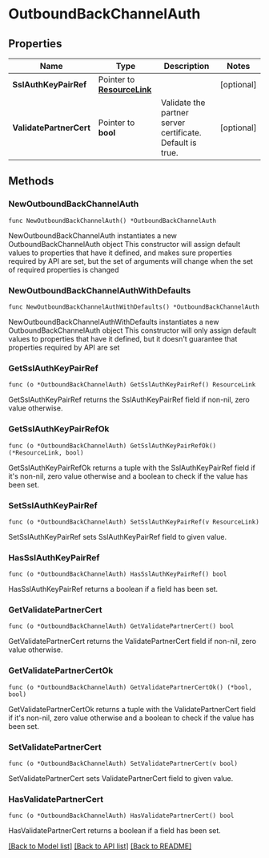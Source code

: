 # OutboundBackChannelAuth

## Properties

Name | Type | Description | Notes
------------ | ------------- | ------------- | -------------
**SslAuthKeyPairRef** | Pointer to [**ResourceLink**](ResourceLink.md) |  | [optional] 
**ValidatePartnerCert** | Pointer to **bool** | Validate the partner server certificate. Default is true. | [optional] 

## Methods

### NewOutboundBackChannelAuth

`func NewOutboundBackChannelAuth() *OutboundBackChannelAuth`

NewOutboundBackChannelAuth instantiates a new OutboundBackChannelAuth object
This constructor will assign default values to properties that have it defined,
and makes sure properties required by API are set, but the set of arguments
will change when the set of required properties is changed

### NewOutboundBackChannelAuthWithDefaults

`func NewOutboundBackChannelAuthWithDefaults() *OutboundBackChannelAuth`

NewOutboundBackChannelAuthWithDefaults instantiates a new OutboundBackChannelAuth object
This constructor will only assign default values to properties that have it defined,
but it doesn't guarantee that properties required by API are set

### GetSslAuthKeyPairRef

`func (o *OutboundBackChannelAuth) GetSslAuthKeyPairRef() ResourceLink`

GetSslAuthKeyPairRef returns the SslAuthKeyPairRef field if non-nil, zero value otherwise.

### GetSslAuthKeyPairRefOk

`func (o *OutboundBackChannelAuth) GetSslAuthKeyPairRefOk() (*ResourceLink, bool)`

GetSslAuthKeyPairRefOk returns a tuple with the SslAuthKeyPairRef field if it's non-nil, zero value otherwise
and a boolean to check if the value has been set.

### SetSslAuthKeyPairRef

`func (o *OutboundBackChannelAuth) SetSslAuthKeyPairRef(v ResourceLink)`

SetSslAuthKeyPairRef sets SslAuthKeyPairRef field to given value.

### HasSslAuthKeyPairRef

`func (o *OutboundBackChannelAuth) HasSslAuthKeyPairRef() bool`

HasSslAuthKeyPairRef returns a boolean if a field has been set.

### GetValidatePartnerCert

`func (o *OutboundBackChannelAuth) GetValidatePartnerCert() bool`

GetValidatePartnerCert returns the ValidatePartnerCert field if non-nil, zero value otherwise.

### GetValidatePartnerCertOk

`func (o *OutboundBackChannelAuth) GetValidatePartnerCertOk() (*bool, bool)`

GetValidatePartnerCertOk returns a tuple with the ValidatePartnerCert field if it's non-nil, zero value otherwise
and a boolean to check if the value has been set.

### SetValidatePartnerCert

`func (o *OutboundBackChannelAuth) SetValidatePartnerCert(v bool)`

SetValidatePartnerCert sets ValidatePartnerCert field to given value.

### HasValidatePartnerCert

`func (o *OutboundBackChannelAuth) HasValidatePartnerCert() bool`

HasValidatePartnerCert returns a boolean if a field has been set.


[[Back to Model list]](../README.md#documentation-for-models) [[Back to API list]](../README.md#documentation-for-api-endpoints) [[Back to README]](../README.md)


